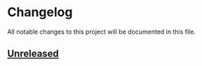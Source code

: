 # Changelog

All notable changes to this project will be documented in this file.

## [Unreleased](https://github.com/figuren-theater/ft-network-block-patterns/compare/1.0.4...HEAD)



